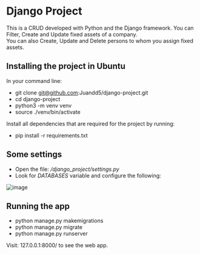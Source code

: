 # Django Project 
This is a CRUD developed with Python and the Django framework.
You can Filter, Create and Update fixed assets of a company.  
You can also Create, Update and Delete persons to whom you assign fixed assets.

## Installing the project in Ubuntu

In your command line:
- git clone git@github.com:Juandd5/django-project.git
- cd django-project
- python3 -m venv venv
- source ./venv/bin/activate

Install all dependencies that are required for the project by running:
- pip install -r requirements.txt

## Some settings

- Open the file: */django_project/settings.py* 
- Look for *DATABASES* variable and configure the following:

![image](https://user-images.githubusercontent.com/95102863/160952571-5f6bc368-0921-4e08-b49f-0fd5597a7df5.png)


## Running the app
- python manage.py makemigrations
- python manage.py migrate  
- python manage.py runserver

Visit: 127.0.0.1:8000/ to see the web app.

